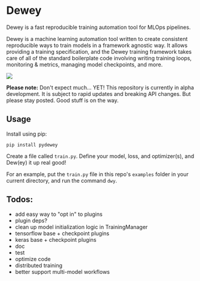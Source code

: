 # Dewey
Dewey is a fast reproducible training automation tool for MLOps pipelines.

Dewey is a machine learning automation tool written to create consistent reproducible ways to train models in a framework agnostic way. It allows providing a training specification, and the Dewey training framework takes care of all of the standard boilerplate code involving writing training loops, monitoring & metrics, managing model checkpoints, and more.

![](https://media.giphy.com/media/129g9HK07tEtZm/giphy.gif)

**Please note:** Don't expect much... YET! This repository is currently in alpha development. It is subject to rapid updates and breaking API changes. But please stay posted. Good stuff is on the way.

## Usage
Install using pip:

`pip install pydewey`

Create a file called `train.py`. Define your model, loss, and optimizer(s), and Dew(ey) it up real good!

For an example, put the `train.py` file in this repo's `examples` folder in your current directory, and run the command `dwy`.

## Todos:
* add easy way to "opt in" to plugins
* plugin deps?
* clean up model initialization logic in TrainingManager
* tensorflow base + checkpoint plugins
* keras base + checkpoint plugins
* doc
* test
* optimize code
* distributed training
* better support multi-model workflows
